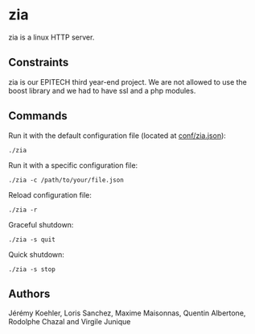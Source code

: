 # zia
zia is a linux HTTP server.

## Constraints
zia is our EPITECH third year-end project. We are not allowed to use the boost
library and we had to have ssl and a php modules.

## Commands
Run it with the default configuration file
(located at [conf/zia.json](conf/zia.json)):

	./zia

Run it with a specific configuration file:

	./zia -c /path/to/your/file.json
	
Reload configuration file:

	./zia -r

Graceful shutdown:

	./zia -s quit

Quick shutdown:

	./zia -s stop
	
## Authors
Jérémy Koehler, Loris Sanchez, Maxime Maisonnas, Quentin Albertone,
Rodolphe Chazal and Virgile Junique
